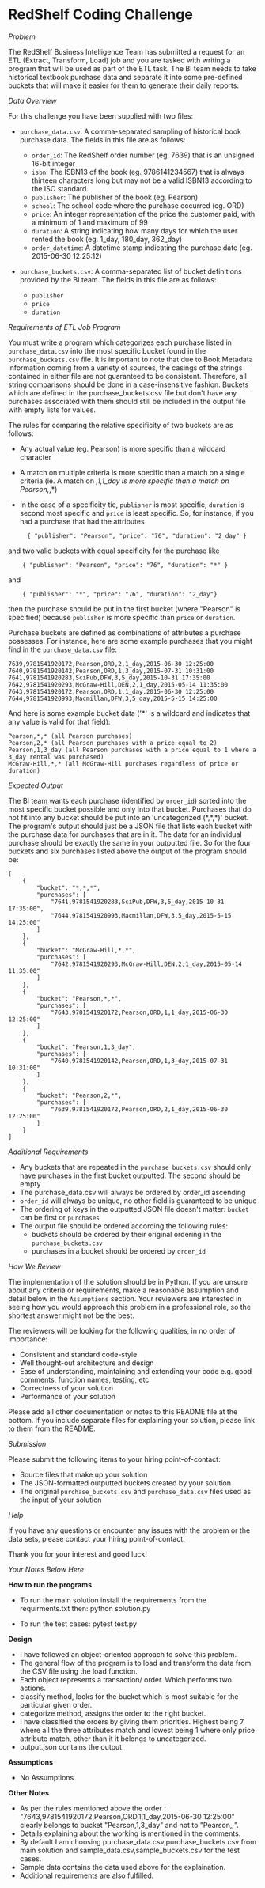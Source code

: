 RedShelf Coding Challenge
==========================

*Problem*

The RedShelf Business Intelligence Team has submitted a request for an ETL (Extract, Transform, Load) job and you
are tasked with writing a program that will be used as part of the ETL task. The BI team needs
to take historical textbook purchase data and separate it
into some pre-defined buckets that will make it easier for them to generate their daily reports.

*Data Overview*

For this challenge you
have been supplied with two files:

* `purchase_data.csv`: A comma-separated sampling of historical book purchase data. The fields in this file are as follows:
    * `order_id`: The RedShelf order number (eg. 7639) that is an unsigned 16-bit integer
    * `isbn`: The ISBN13 of the book (eg. 9786141234567) that is always thirteen characters long but may not be a
    valid ISBN13 according to the ISO standard.
    * `publisher`: The publisher of the book (eg. Pearson)
    * `school`: The school code where the purchase occurred (eg. ORD)
    * `price`: An integer representation of the price the customer paid, with a minimum of 1 and maximum of 99
    * `duration`: A string indicating how many days for which the user rented the book (eg. 1_day, 180_day, 362_day)
    * `order_datetime`: A datetime stamp indicating the purchase date (eg. 2015-06-30 12:25:12)

* `purchase_buckets.csv`: A comma-separated list of bucket definitions provided by the BI team.
 The fields in this file are as follows:
    * `publisher`
    * `price`
    * `duration`

*Requirements of ETL Job Program*

You must write a program which categorizes each purchase listed in `purchase_data.csv` into the most specific bucket
found in the `purchase_buckets.csv` file. It is important to note that due to Book Metadata information
coming from a variety of sources, the casings of the strings contained in either file are not guaranteed to be
consistent. Therefore, all string comparisons should be done in a case-insensitive fashion. Buckets which are defined in the
purchase_buckets.csv file but don't have any purchases associated with them should still be included in the output file with
empty lists for values.

The rules for comparing the relative specificity of two buckets are as follows:

* Any actual value (eg. Pearson) is more specific than a wildcard character
* A match on multiple criteria is more specific than a match on a single criteria (ie. A match on *,1,1_day is more specific than a match on Pearson,*,*)
* In the case of a specificity tie, `publisher` is most specific, `duration` is second most specific and `price` is least
 specific. So, for instance, if you had a purchase that had the attributes

        { "publisher": "Pearson", "price": "76", "duration": "2_day" }

 and two valid buckets with equal specificity
 for the purchase like

        { "publisher": "Pearson", "price": "76", "duration": "*" }

 and

        { "publisher": "*", "price": "76", "duration": "2_day"}

 then the purchase should be put in the first bucket (where "Pearson" is specified) because `publisher`
  is more specific than `price` or `duration`.

Purchase buckets are defined as combinations of attributes a purchase possesses. For instance, here are some example
purchases that you might find in the `purchase_data.csv` file:

    7639,9781541920172,Pearson,ORD,2,1_day,2015-06-30 12:25:00
    7640,9781541920142,Pearson,ORD,1,3_day,2015-07-31 10:31:00
    7641,9781541920283,SciPub,DFW,3,5_day,2015-10-31 17:35:00
    7642,9781541920293,McGraw-Hill,DEN,2,1_day,2015-05-14 11:35:00
    7643,9781541920172,Pearson,ORD,1,1_day,2015-06-30 12:25:00
    7644,9781541920993,Macmillan,DFW,3,5_day,2015-5-15 14:25:00


And here is some example bucket data ('*' is a wildcard and indicates that any value is valid for that field):

    Pearson,*,* (all Pearson purchases)
    Pearson,2,* (all Pearson purchases with a price equal to 2)
    Pearson,1,3_day (all Pearson purchases with a price equal to 1 where a 3_day rental was purchased)
    McGraw-Hill,*,* (all McGraw-Hill purchases regardless of price or duration)

*Expected Output*

The BI team wants each purchase (identified by `order_id`) sorted into the most specific bucket possible and
only into that bucket. Purchases that do not fit into any bucket should be put into an 'uncategorized (\*,\*,*)' bucket.
The program's output should just be a JSON file that lists each bucket with the purchase data for purchases that
are in it. The data for an individual purchase should be exactly the same in your outputted file.
So for the four buckets and six purchases listed above the output of the program should be:

    [    
        {
            "bucket": "*,*,*",
            "purchases": [
                "7641,9781541920283,SciPub,DFW,3,5_day,2015-10-31 17:35:00",
                "7644,9781541920993,Macmillan,DFW,3,5_day,2015-5-15 14:25:00"
            ]
        },
        {
            "bucket": "McGraw-Hill,*,*",
            "purchases": [
                "7642,9781541920293,McGraw-Hill,DEN,2,1_day,2015-05-14 11:35:00"
            ]
        },
        {
            "bucket": "Pearson,*,*",
            "purchases": [
                "7643,9781541920172,Pearson,ORD,1,1_day,2015-06-30 12:25:00"
            ]
        },
        {
            "bucket": "Pearson,1,3_day",
            "purchases": [
                "7640,9781541920142,Pearson,ORD,1,3_day,2015-07-31 10:31:00"
            ]
        },
        {
            "bucket": "Pearson,2,*",
            "purchases": [
                "7639,9781541920172,Pearson,ORD,2,1_day,2015-06-30 12:25:00"
            ]
        }
    ]

*Additional Requirements*

* Any buckets that are repeated in the `purchase_buckets.csv` should only have purchases
in the first bucket outputted. The second should be empty
* The purchase_data.csv will always be ordered by order_id ascending
* `order_id` will always be unique, no other field is guaranteed to be unique
* The ordering of keys in the outputted JSON file doesn't matter: `bucket` can be first or `purchases`
* The output file should be ordered according the following rules:
    * buckets should be ordered by their original ordering in the `purchase_buckets.csv`
    * purchases in a bucket should be ordered by `order_id`

*How We Review*

The implementation of the solution should be in Python. If you are unsure about any criteria or requirements,
make a reasonable assumption and detail below in the `Assumptions` section. Your reviewers are interested
in seeing how you would approach this problem in a professional role, so the shortest answer might not be the best.

The reviewers will be looking for the following qualities, in no order of importance:
* Consistent and standard code-style
* Well thought-out architecture and design
* Ease of understanding, maintaining and extending your code e.g. good comments, function names, testing, etc
* Correctness of your solution
* Performance of your solution

Please add all other documentation or notes to this README file at the bottom. If you include
separate files for explaining your solution, please link to them from the README.


*Submission*

Please submit the following items to your hiring point-of-contact:

* Source files that make up your solution
* The JSON-formatted outputted buckets created by your solution
* The original `purchase_buckets.csv` and `purchase_data.csv` files used as the input of your solution

*Help*

If you have any questions or encounter any issues with
the problem or the data sets, please contact your hiring point-of-contact.

Thank you for your interest and good luck!

*Your Notes Below Here*


**How to run the programs**

* To run the main solution install the requirements from the requirments.txt then:
  python solution.py

* To run the test cases:
  pytest test.py

**Design**

* I have followed an object-oriented approach to solve this problem.
* The general flow of the program is to load and transform the data
   from the CSV file using the load function.
* Each object represents a transaction/ order. Which performs two
   actions.
* classify method, looks for the bucket which is most suitable for the particular given order.
* categorize method, assigns the order to the right bucket.
* I have classified the orders by giving them priorities. Highest being 7 where all the
  three attributes match and lowest being 1 where only price attribute match, other than it
  it belongs to uncategorized.
* output.json contains the output.

**Assumptions**

* No Assumptions

**Other Notes**

* As per the rules mentioned above the order : "7643,9781541920172,Pearson,ORD,1,1_day,2015-06-30 12:25:00"
  clearly belongs to bucket  "Pearson,1,3_day" and not to "Pearson,*,*".
* Details explaining about the working is mentioned in the comments.
* By default I am choosing purchase_data.csv,purchase_buckets.csv from main solution
 and sample_data.csv,sample_buckets.csv for the test cases.
* Sample data contains the data used above for the explaination.
* Additional requirements are also fulfilled.
